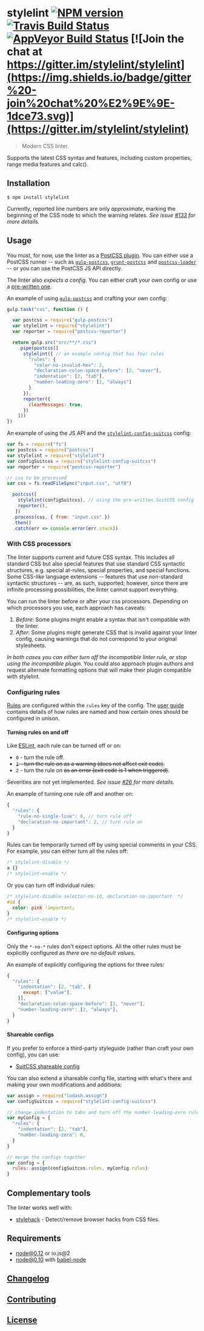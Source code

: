 # stylelint [![NPM version](http://img.shields.io/npm/v/stylelint.svg)](https://www.npmjs.org/package/stylelint) [![Travis Build Status](https://img.shields.io/travis/stylelint/stylelint/master.svg?label=unix%20build)](https://travis-ci.org/stylelint/stylelint) [![AppVeyor Build Status](https://img.shields.io/appveyor/ci/MoOx/stylelint/master.svg?label=windows%20build)](https://ci.appveyor.com/project/MoOx/stylelint) [![Join the chat at https://gitter.im/stylelint/stylelint](https://img.shields.io/badge/gitter%20-join%20chat%20%E2%9E%9E-1dce73.svg)](https://gitter.im/stylelint/stylelint)

> Modern CSS linter.

Supports the latest CSS syntax and features, including custom properties, range media features and calc().

## Installation

```console
$ npm install stylelint
```

Currently, reported line numbers are only _approximate_, marking the beginning of the CSS node to which the warning relates. _See issue [#133](https://github.com/stylelint/stylelint/issues/133) for more details._

## Usage

You must, for now, use the linter as a [PostCSS plugin](https://github.com/postcss/postcss#usage). You can either use a PostCSS runner -- such as [`gulp-postcss`](https://github.com/postcss/gulp-postcss), [`grunt-postcss`](https://github.com/nDmitry/grunt-postcss) and [`postcss-loader`](https://github.com/postcss/postcss-loader) -- or you can use the PostCSS JS API directly.

The linter also _expects a config_. You can either craft your own config or use a [pre-written one](#shareable-configs).

An example of using [`gulp-postcss`](https://github.com/postcss/gulp-postcss) and crafting your own config:

```js
gulp.task("css", function () {

  var postcss = require("gulp-postcss")
  var stylelint = require("stylelint")
  var reporter = require("postcss-reporter")

  return gulp.src("src/**/*.css")
    .pipe(postcss([
      stylelint({ // an example config that has four rules
        "rules": {
          "color-no-invalid-hex": 2,
          "declaration-colon-space-before": [2, "never"],
          "indentation": [2, "tab"],
          "number-leading-zero": [2, "always"]
        }
      }),
      reporter({
        clearMessages: true,
      })
    ]))
})
```

An example of using the JS API and the [`stylelint-config-suitcss`](https://github.com/stylelint/stylelint-config-suitcss) config:

```js
var fs = require("fs")
var postcss = require("postcss")
var stylelint = require("stylelint")
var configSuitcss = require("stylelint-config-suitcss")
var reporter = require("postcss-reporter")

// css to be processed
var css = fs.readFileSync("input.css", "utf8")

  postcss([
    stylelint(configSuitcss), // using the pre-written SuitCSS config
    reporter(),
   ])
  .process(css, { from: "input.css" })
  .then()
  .catch(err => console.error(err.stack))
```

### With CSS processors

The linter supports current and future CSS syntax. This includes all standard CSS but also special features that use standard CSS syntactic structures, e.g. special at-rules, special properties, and special functions. Some CSS-*like* language extensions -- features that use non-standard syntactic structures -- are, as such, supported; however, since there are infinite processing possibilities, the linter cannot support everything.

You can run the linter before or after your css processors. Depending on which processors you use, each approach has caveats:

1. *Before*: Some plugins might enable a syntax that isn't compatible with the linter.
2. *After*: Some plugins might generate CSS that is invalid against your linter config, causing warnings that do not correspond to your original stylesheets.

*In both cases you can either turn off the incompatible linter rule, or stop using the incompatible plugin.* You could also approach plugin authors and request alternate formatting options that will make their plugin compatible with stylelint.

### Configuring rules

[Rules](docs/rules.md) are configured within the `rules` key of the config. The [user guide](docs/user-guide.md) contains details of how rules are named and how certain ones should be configured in unison.

#### Turning rules on and off

Like [ESLint](http://eslint.org/docs/user-guide/configuring#configuring-rules), each rule can be turned off or on:

* `0` - turn the rule off.
* ~~`1` - turn the rule on as a warning (does not affect exit code).~~
* `2` - turn the rule on ~~as an error (exit code is 1 when triggered)~~.

Severities are not yet implemented. _See issue [#26](https://github.com/stylelint/stylelint/issues/26) for more details._

An example of turning one rule off and another on:


```js
{
  "rules": {
    "rule-no-single-line": 0, // turn rule off
    "declaration-no-important": 2, // turn rule on
  }
}
```

Rules can be temporarily turned off by using special comments in your CSS. For example, you can either turn all the rules off:

```css
/* stylelint-disable */
a {}
/* stylelint-enable */
```

Or you can turn off individual rules:

```css
/* stylelint-disable selector-no-id, declaration-no-important  */
#id {
  color: pink !important;
}
/* stylelint-enable */
```

#### Configuring options

Only the `*-no-*` rules don't expect options. All the other rules must be explicitly configured as _there are no default values_.

An example of explicitly configuring the options for three rules:

```js
{
  "rules": {
    "indentation": [2, "tab", {
      except: ["value"],
    }],
    "declaration-colon-space-before": [2, "never"],
    "number-leading-zero": [2, "always"],
  }
}
```

#### Shareable configs

If you prefer to enforce a third-party styleguide (rather than craft your own config), you can use:

* [SuitCSS shareable config](https://github.com/stylelint/stylelint-config-suitcss)

You can also extend a shareable config file, starting with what's there and making your own modifications and additions:

```js
var assign = require("lodash.assign")
var configSuitcss = require("stylelint-config-suitcss")

// change indentation to tabs and turn off the number-leading-zero rule
var myConfig = {
  "rules": {
    "indentation": [2, "tab"],
    "number-leading-zero": 0,
  }
}

// merge the configs together
var config = {
  rules: assign(configSuitcss.rules, myConfig.rules)
}
```

## Complementary tools

The linter works well with:

* [stylehack](https://github.com/ben-eb/stylehacks) - Detect/remove browser hacks from CSS files.

## Requirements

* node@0.12 or io.js@2
* node@0.10 with [babel-node](http://babeljs.io/docs/usage/cli/#babel-node)

## [Changelog](CHANGELOG.md)

## [Contributing](CONTRIBUTING.md)

## [License](LICENSE)
